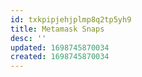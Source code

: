 ```yaml
---
id: txkpipjehjplmp8q2tp5yh9
title: Metamask Snaps
desc: ''
updated: 1698745870034
created: 1698745870034
---
```

